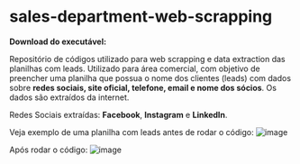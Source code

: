 # sales-department-web-scrapping

**Download do executável:**

Repositório de códigos utilizado para web scrapping e data extraction das planilhas com leads. Utilizado para área comercial, com objetivo de preencher uma planilha que possua o nome dos clientes (leads) com dados sobre **redes sociais, site oficial, telefone, email e nome dos sócios**. Os dados são extraídos da internet.

Redes Sociais extraídas: **Facebook**, **Instagram** e **LinkedIn**. 

Veja exemplo de uma planilha com leads antes de rodar o código:
![image](https://github.com/user-attachments/assets/f47739d2-6e02-4767-a692-7fb719adc82d)

Após rodar o código:
![image](https://github.com/user-attachments/assets/fb9511b1-b1d6-4f09-aecc-fc8a4f9694be)


